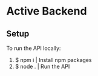 # Active Backend

## Setup

To run the API locally:

1. $ npm i  | Install npm packages
2. $ node . | Run the API

